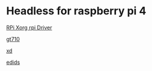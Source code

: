 # Headless for raspberry pi 4

[RPi Xorg rpi Driver](https://elinux.org/RPi_Xorg_rpi_Driver)

[gt710](https://gist.github.com/geerlingguy/9f1510ab028e68b712381520308db2af)


[xd](https://kodi.wiki/view/Archive:Creating_and_using_edid.bin_via_xorg.conf)


[edids](http://sources.buildroot.net/armbian-firmware/git/edid/)
